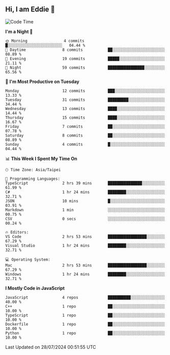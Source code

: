 ## Hi, I am Eddie 👋

<!--START_SECTION:waka-->
![Code Time](http://img.shields.io/badge/Code%20Time-229%20hrs%208%20mins-blue)

**I'm a Night 🦉** 

```text
🌞 Morning                4 commits           █░░░░░░░░░░░░░░░░░░░░░░░░   04.44 % 
🌆 Daytime                8 commits           ██░░░░░░░░░░░░░░░░░░░░░░░   08.89 % 
🌃 Evening                19 commits          █████░░░░░░░░░░░░░░░░░░░░   21.11 % 
🌙 Night                  59 commits          ████████████████░░░░░░░░░   65.56 % 
```
📅 **I'm Most Productive on Tuesday** 

```text
Monday                   12 commits          ███░░░░░░░░░░░░░░░░░░░░░░   13.33 % 
Tuesday                  31 commits          █████████░░░░░░░░░░░░░░░░   34.44 % 
Wednesday                13 commits          ████░░░░░░░░░░░░░░░░░░░░░   14.44 % 
Thursday                 15 commits          ████░░░░░░░░░░░░░░░░░░░░░   16.67 % 
Friday                   7 commits           ██░░░░░░░░░░░░░░░░░░░░░░░   07.78 % 
Saturday                 8 commits           ██░░░░░░░░░░░░░░░░░░░░░░░   08.89 % 
Sunday                   4 commits           █░░░░░░░░░░░░░░░░░░░░░░░░   04.44 % 
```


📊 **This Week I Spent My Time On** 

```text
🕑︎ Time Zone: Asia/Taipei

💬 Programming Languages: 
TypeScript               2 hrs 39 mins       ███████████████░░░░░░░░░░   61.99 % 
C#                       1 hr 24 mins        ████████░░░░░░░░░░░░░░░░░   32.71 % 
JSON                     10 mins             █░░░░░░░░░░░░░░░░░░░░░░░░   03.91 % 
Markdown                 1 min               ░░░░░░░░░░░░░░░░░░░░░░░░░   00.75 % 
CSV                      0 secs              ░░░░░░░░░░░░░░░░░░░░░░░░░   00.24 % 

🔥 Editors: 
VS Code                  2 hrs 53 mins       █████████████████░░░░░░░░   67.29 % 
Visual Studio            1 hr 24 mins        ████████░░░░░░░░░░░░░░░░░   32.71 % 

💻 Operating System: 
Mac                      2 hrs 53 mins       █████████████████░░░░░░░░   67.29 % 
Windows                  1 hr 24 mins        ████████░░░░░░░░░░░░░░░░░   32.71 % 
```

**I Mostly Code in JavaScript** 

```text
JavaScript               4 repos             ██████████░░░░░░░░░░░░░░░   40.00 % 
C++                      1 repo              ██░░░░░░░░░░░░░░░░░░░░░░░   10.00 % 
TypeScript               1 repo              ██░░░░░░░░░░░░░░░░░░░░░░░   10.00 % 
Dockerfile               1 repo              ██░░░░░░░░░░░░░░░░░░░░░░░   10.00 % 
Python                   1 repo              ██░░░░░░░░░░░░░░░░░░░░░░░   10.00 % 
```




 Last Updated on 28/07/2024 00:51:55 UTC
<!--END_SECTION:waka-->
